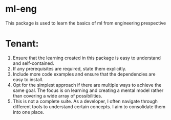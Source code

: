 # ml-eng
This package is used to learn the basics of ml from engineering prespective

# Tenant:

1. Ensure that the learning created in this package is easy to understand and self-contained.
2. If any prerequisites are required, state them explicitly.
3. Include more code examples and ensure that the dependencies are easy to install.
4. Opt for the simplest approach if there are multiple ways to achieve the same goal. The focus is on learning and creating a mental model rather than covering a wide array of possibilities.
5. This is not a complete suite. As a developer, I often navigate through different tools to understand certain concepts. I aim to consolidate them into one place.
